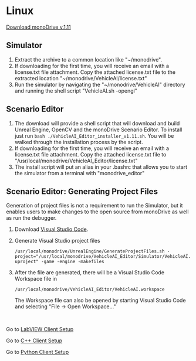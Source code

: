 # Linux

[Download monoDrive v.1.11](https://www.monodrive.io/register)

## Simulator

  1. Extract the archive to a common location like "~/monodrive".
  1. If downloading for the first time, you will receive an email with a license.txt file attachment. Copy the attached license.txt file to the extracted location "~/monodrive/VehicleAI/license.txt"
  1. Run the simulator by navigating the "~/monodrive/VehicleAI" directory and running the shell script "VehicleAI.sh -opengl"

## Scenario Editor

  1. The download will provide a shell script that will download and build Unreal Engine, OpenCV and the monoDrive Scenario Editor. To install just run `bash ./VehicleAI_Editor_installer_v1.11.sh`. You will be walked through the installation process by the script.
  1. If downloading for the first time, you will receive an email with a license.txt file attachment. Copy the attached license.txt file to "/usr/local/monodrive/VehicleAI_Editor/license.txt"
  1. The install script will put an alias in your .bashrc that allows you to start the simulator from a terminal with "monodrive_editor"


## Scenario Editor: Generating Project Files

Generation of project files is not a requirement to run the Simulator, but it enables users to make changes to the open source from monoDrive as well as run the debugger.

1. Download [Visual Studio Code](https://code.visualstudio.com/).

1. Generate Visual Studio project files

    `/usr/local/monodrive/UnrealEngine/GenerateProjectFiles.sh -project="/usr/local/monodrive/VehicleAI_Editor/Simulator/VehicleAI.uproject" -game -engine -makefiles`

1. After the file are generated, there will be a Visual Studio Code Workspace file in 

    `/usr/local/monodrive/VehicleAI_Editor/VehicleAI.workspace`

    The Workspace file can also be opened by starting Visual Studio Code and selecting "File -> Open Workspace..."

<p>&nbsp;</p>

  Go to [LabVIEW Client Setup](../../LV_client/quick_start/LabVIEW_client_quick_start.md)
  
  Go to [C++ Client Setup](../../cpp_client/cpp_quick_start.md)

  Go to [Python Client Setup](../../python_client/quick_start.md)

<p>&nbsp;</p>